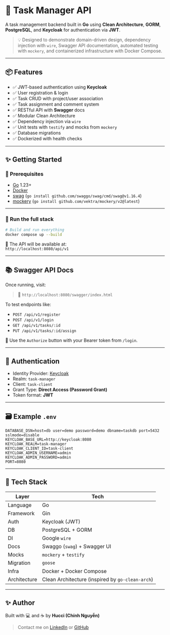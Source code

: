# 📩 Task Manager API

A task management backend built in **Go** using **Clean Architecture**, **GORM**, **PostgreSQL**, and **Keycloak** for authentication via **JWT**.

> 💡 Designed to demonstrate domain-driven design, dependency injection with `wire`, Swagger API documentation, automated testing with `mockery`, and containerized infrastructure with Docker Compose.

---

## 📦 Features

- ✅ JWT-based authentication using **Keycloak**
- ✅ User registration & login
- ✅ Task CRUD with project/user association
- ✅ Task assignment and comment system
- ✅ RESTful API with **Swagger** docs
- ✅ Modular Clean Architecture
- ✅ Dependency injection via `wire`
- ✅ Unit tests with `testify` and mocks from `mockery`
- ✅ Database migrations
- ✅ Dockerized with health checks

---

## ✨ Getting Started

### 🧱 Prerequisites

- [Go](https://go.dev/) 1.23+
- [Docker](https://www.docker.com/)
- [swag](https://github.com/swaggo/swag) (`go install github.com/swaggo/swag/cmd/swag@v1.16.4`)
- [mockery](https://github.com/vektra/mockery) (`go install github.com/vektra/mockery/v2@latest`)

---

### 🥪 Run the full stack

```bash
# Build and run everything
docker compose up --build
```

📌 The API will be available at:  
`http://localhost:8080/api/v1`

---

## 📚 Swagger API Docs

Once running, visit:

> 📄 `http://localhost:8080/swagger/index.html`

To test endpoints like:

- `POST /api/v1/register`
- `POST /api/v1/login`
- `GET /api/v1/tasks/:id`
- `PUT /api/v1/tasks/:id/assign`

🔐 Use the `Authorize` button with your Bearer token from `/login`.

---

## 🔐 Authentication

- Identity Provider: [Keycloak](https://www.keycloak.org/)
- Realm: `task-manager`
- Client: `task-client`
- Grant Type: **Direct Access (Password Grant)**
- Token format: **JWT**

---

## 🗃️ Example `.env`

```env
DATABASE_DSN=host=db user=demo password=demo dbname=taskdb port=5432 sslmode=disable
KEYCLOAK_BASE_URL=http://keycloak:8080
KEYCLOAK_REALM=task-manager
KEYCLOAK_CLIENT_ID=task-client
KEYCLOAK_ADMIN_USERNAME=admin
KEYCLOAK_ADMIN_PASSWORD=admin
PORT=8080
```

---

## 🔧 Tech Stack

| Layer        | Tech                                             |
|--------------|--------------------------------------------------|
| Language     | Go                                               |
| Framework    | Gin                                              |
| Auth         | Keycloak (JWT)                                   |
| DB           | PostgreSQL + GORM                                |
| DI           | Google `wire`                                    |
| Docs         | Swaggo (`swag`) + Swagger UI                     |
| Mocks        | `mockery` + `testify`                            |
| Migration    | `goose`                                          |
| Infra        | Docker + Docker Compose                          |
| Architecture | Clean Architecture (inspired by `go-clean-arch`) |

---

## ✨ Author

Built with 💻 and ☕ by **Hucci (Chính Nguyễn)**
> Contact me on [LinkedIn](https://www.linkedin.com/in/chinhnguyen-dev) or [GitHub](https://github.com/chinhnguyen-95)
